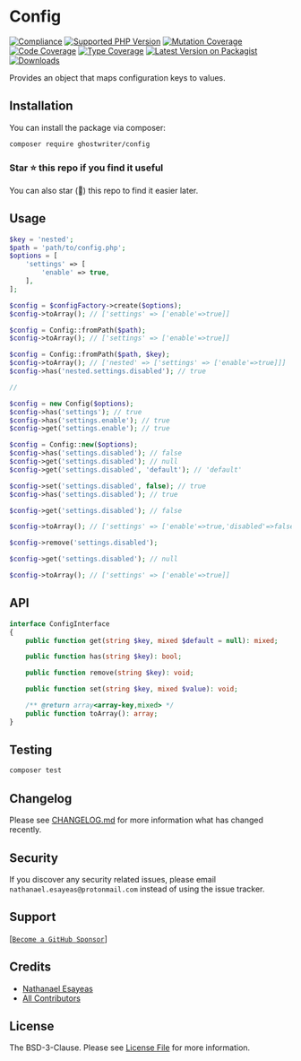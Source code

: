 # Config

[![Compliance](https://github.com/ghostwriter/config/actions/workflows/compliance.yml/badge.svg)](https://github.com/ghostwriter/config/actions/workflows/compliance.yml)
[![Supported PHP Version](https://badgen.net/packagist/php/ghostwriter/config?color=8892bf)](https://www.php.net/supported-versions)
[![Mutation Coverage](https://img.shields.io/endpoint?style=flat&url=https%3A%2F%2Fbadge-api.stryker-mutator.io%2Fgithub.com%2Fghostwriter%2Fconfig%2Fmain)](https://dashboard.stryker-mutator.io/reports/github.com/ghostwriter/config/main)
[![Code Coverage](https://codecov.io/gh/ghostwriter/config/branch/main/graph/badge.svg)](https://codecov.io/gh/ghostwriter/config)
[![Type Coverage](https://shepherd.dev/github/ghostwriter/config/coverage.svg)](https://shepherd.dev/github/ghostwriter/config)
[![Latest Version on Packagist](https://badgen.net/packagist/v/ghostwriter/config)](https://packagist.org/packages/ghostwriter/config)
[![Downloads](https://badgen.net/packagist/dt/ghostwriter/config?color=blue)](https://packagist.org/packages/ghostwriter/config)

Provides an object that maps configuration keys to values.

## Installation

You can install the package via composer:

``` bash
composer require ghostwriter/config
```

### Star ⭐️ this repo if you find it useful

You can also star (🌟) this repo to find it easier later.

## Usage

```php
$key = 'nested';
$path = 'path/to/config.php';
$options = [
    'settings' => [
        'enable' => true,
    ],
];

$config = $configFactory->create($options);
$config->toArray(); // ['settings' => ['enable'=>true]]

$config = Config::fromPath($path);
$config->toArray(); // ['settings' => ['enable'=>true]]

$config = Config::fromPath($path, $key);
$config->toArray(); // ['nested' => ['settings' => ['enable'=>true]]]
$config->has('nested.settings.disabled'); // true

//

$config = new Config($options);
$config->has('settings'); // true
$config->has('settings.enable'); // true
$config->get('settings.enable'); // true

$config = Config::new($options);
$config->has('settings.disabled'); // false
$config->get('settings.disabled'); // null
$config->get('settings.disabled', 'default'); // 'default'

$config->set('settings.disabled', false); // true
$config->has('settings.disabled'); // true

$config->get('settings.disabled'); // false

$config->toArray(); // ['settings' => ['enable'=>true,'disabled'=>false]]

$config->remove('settings.disabled');

$config->get('settings.disabled'); // null

$config->toArray(); // ['settings' => ['enable'=>true]]
```

## API

```php
interface ConfigInterface
{
    public function get(string $key, mixed $default = null): mixed;

    public function has(string $key): bool;

    public function remove(string $key): void;

    public function set(string $key, mixed $value): void;

    /** @return array<array-key,mixed> */
    public function toArray(): array;
}
```

## Testing

``` bash
composer test
```

## Changelog

Please see [CHANGELOG.md](./CHANGELOG.md) for more information what has changed recently.

## Security

If you discover any security related issues, please email `nathanael.esayeas@protonmail.com` instead of using the issue tracker.

## Support

[[`Become a GitHub Sponsor`](https://github.com/sponsors/ghostwriter)]

## Credits

- [Nathanael Esayeas](https://github.com/ghostwriter)
- [All Contributors](https://github.com/ghostwriter/config/contributors)

## License

The BSD-3-Clause. Please see [License File](./LICENSE) for more information.
